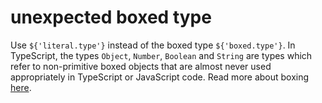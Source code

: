 # unexpected boxed type

Use `${'literal.type'}` instead of the boxed type `${'boxed.type'}`. In
TypeScript, the types `Object`, `Number`, `Boolean` and `String` are types which
refer to non-primitive boxed objects that are almost never used appropriately in
TypeScript or JavaScript code. Read more about boxing [here](https://en.wikipedia.org/wiki/Object_type_(object-oriented_programming)#Boxing).

